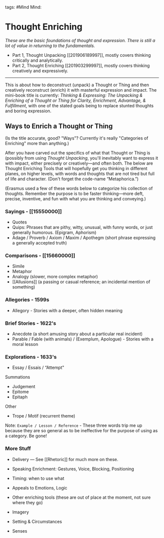 tags: #Mind
Mind: 

# Thought Enriching
*These are the basic foundations of thought and expression. There is still a lot of value in returning to the fundamentals.*

* Part 1, Thought Unpacking [[201906189997]], mostly covers thinking critically and analytically. 
* Part 2, Thought Enriching [[201903299997]], mostly covers thinking creatively and expressively.

---
This is about how to deconstruct (unpack) a Thought or Thing and then creatively reconstruct (enrich) it with masterful expression and impact. The mini-book title is currently: *Thinking & Expressing: The Unpacking & Enriching of a Thought or Thing for Clarity, Enrichment, Advantage, & Fulfillment*, with one of the stated goals being to replace stunted thoughts and boring expression.

## Ways to Enrich a Thought or Thing
(Is the title accurate, good? "Ways"? Currently it's really "Categories of Enriching" more than anything.)

After you have carved out the specifics of what that Thought or Thing is (possibly from using *Thought Unpacking*, you'll inevitably want to express it with impact, either precisely or creatively—and often both. The below are Thought Enriching Tools that will hopefully get you thinking in different planes, on higher levels, with words and thoughts that are not tired but full of life and character. (Don't forget the code-name “Metaphorica.”)

(Erasmus used a few of these words below to categorize his collection of thoughts. Remember the purpose is to be faster thinking—more deft, precise, inventive, and fun with what you are thinking and conveying.)

### Sayings - [[15550000]]
* Quotes
* Quips: Phrases that are pithy, witty, unusual, with funny words, or just generally humorous. (Epigram, Aphorism)
* Adage / Proverb / Axiom / Maxim / Apothegm (short phrase expressing a generally accepted truth)

### Comparisons - [[15660000]]
* Simile
* Metaphor
* Analogy (slower, more complex metaphor)
* [[Allusions]] (a passing or casual reference; an incidental mention of something)

### Allegories - 1599s
* Allegory - Stories with a deeper, often hidden meaning

### Brief Stories - 1622's
* Anecdote (a short amusing story about a particular real incident)
* Parable / Fable (with animals) / (Exemplum, Apologue) - Stories with a moral lesson

### Explorations - 1633's
* Essay / Essais / “Attempt" 

Summations
* Judgement
* Epitome
* Epitaph

Other
* Trope / Motif (recurrent theme)

Note: `Example / Lesson / Reference` - These three words trip me up because they are so general as to be ineffective for the purpose of using as a category. Be gone!

### More Stuff
* Delivery — See [[Rhetoric]] for much more on these.
* Speaking Enrichment: Gestures, Voice, Blocking, Positioning
* Timing: when to use what
* Appeals to Emotions, Logic

* Other enriching tools (these are out of place at the moment, not sure where they go)
* Imagery
* Setting & Circumstances
* Senses